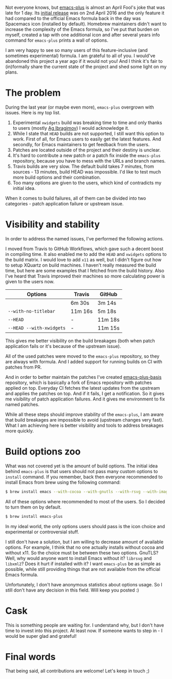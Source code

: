 Not everyone knows, but [emacs-plus](https://github.com/d12frosted/homebrew-emacs-plus) is almost an April Fool's joke that was late for 1 day. Its [initial release](https://github.com/d12frosted/homebrew-emacs-plus/commit/6c85ae34d2649512a3088207b5f2a81c23cd8630) was on 2nd April 2016 and the only feature it had compared to the official Emacs formula back in the day was Spacemacs icon (installed by default). Homebrew maintainers didn't want to increase the complexity of the Emacs formula, so I've put that burden on myself, created a tap with one additional icon and after several years info command for `emacs-plus` prints a wall of options.

I am very happy to see so many users of this feature-inclusive (and sometimes experimental) formula. I am grateful to all of you. I would've abandoned this project a year ago if it would not you! And I think it's fair to (in)formally share the current state of the project and shed some light on my plans.

<!--more-->

# The problem

During the last year (or maybe even more), `emacs-plus` overgrown with issues. Here is my top list.

1.  Experimental `xwidgets` build was breaking time to time and only thanks to users (mostly [Ag Ibragimov](https://github.com/agzam)) I would acknowledge it.
2.  While I state that `HEAD` builds are not supported, I still want this option to work. First of all, for Emacs users to easily get the latest features. And secondly, for Emacs maintainers to get feedback from the users.
3.  Patches are located outside of the project and their destiny is unclear.
4.  It's hard to contribute a new patch or a patch fix inside the `emacs-plus` repository, because you have to mess with the URLs and branch names.
5.  Travis builds are very slow. The default build takes 7 minutes, from sources - 13 minutes, build HEAD was impossible. I'd like to test much more build options and their combination.
6.  Too many options are given to the users, which kind of contradicts my initial idea.

When it comes to build failures, all of them can be divided into two categories - patch application failure or upstream issue.

# Visibility and stability

In order to address the named issues, I've performed the following actions.

I moved from Travis to GitHub Workflows, which gave such a decent boost in compiling time. It also enabled me to add the `HEAD` and `xwidgets` options to the build matrix. I would love to add `x11` as well, but I didn't figure out how to setup XQuartz on build machines. I haven't really measured the build time, but here are some examples that I fetched from the build history. Also I've heard that Travis improved their machines so more calculating power is given to the users now.

| Options                  | Travis  | GitHub  |
|--------------------------|---------|---------|
|                          | 6m 30s  | 3m 14s  |
| `--with-no-titlebar`     | 11m 16s | 5m 18s  |
| `--HEAD`                 | \-      | 11m 18s |
| `--HEAD --with-xwidgets` | \-      | 11m 15s |

This gives me better visibility on the build breakages (both when patch application fails or it's because of the upstream issue).

All of the used patches were moved to the `emacs-plus` repository, so they are always with formula. And I added support for running builds on CI with patches from PR.

And in order to better maintain the patches I've created [emacs-plus-basis](https://github.com/d12frosted/emacs-plus-basis) repository, which is basically a fork of Emacs repository with patches applied on top. Everyday CI fetches the latest updates from the upstream and applies the patches on top. And if it fails, I get a notification. So it gives me visibility of patch application failures. And it gives me environment to fix named patches.

While all these steps should improve stability of the `emacs-plus`, I am aware that build breakages are impossible to avoid (upstream changes very fast). What I am achieving here is better visibility and tools to address breakages more quickly.

# Build options zoo

What was not covered yet is the amount of build options. The initial idea behind `emacs-plus` is that users should not pass many custom options to `install` command. If you remember, back then everyone recommended to install Emacs from brew using the following command:

``` bash
$ brew install emacs --with-cocoa --with-gnutls --with-rsvg --with-imagemagick
```

All of these options where recommended to most of the users. So I decided to turn them on by default.

``` bash
$ brew install emacs-plus
```

In my ideal world, the only options users should pass is the icon choice and experimental or controversial stuff.

I still don't have a solution, but I am willing to decrease amount of available options. For example, I think that no one actually installs without cocoa and without x11. So the choice must be between these two options. GnuTLS? Well, why would anyone want to install Emacs without it? `librsvg` and `libxml2`? Does it hurt if installed with it? I want `emacs-plus` be as simple as possible, while still providing things that are not available from the official Emacs formula.

Unfortunately, I don't have anonymous statistics about options usage. So I still don't have any decision in this field. Will keep you posted :)

# Cask

This is something people are waiting for. I understand why, but I don't have time to invest into this project. At least now. If someone wants to step in - I would be super glad and grateful!

# Final words

That being said, all contributions are welcome! Let's keep in touch ;)
